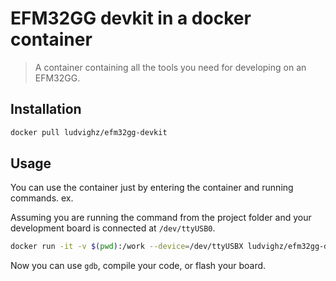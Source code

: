 # EFM32GG devkit in a docker container

> A container containing all the tools you need for developing on an EFM32GG.

## Installation

```sh
docker pull ludvighz/efm32gg-devkit
```

## Usage

You can use the container just by entering the container and running commands. ex.

Assuming you are running the command from the project folder and your development board is connected
at `/dev/ttyUSB0`.

```sh
docker run -it -v $(pwd):/work --device=/dev/ttyUSBX ludvighz/efm32gg-devkit
```

Now you can use `gdb`, compile your code, or flash your board.
